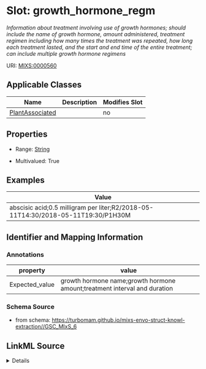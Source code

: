 # Slot: growth_hormone_regm


_Information about treatment involving use of growth hormones; should include the name of growth hormone, amount administered, treatment regimen including how many times the treatment was repeated, how long each treatment lasted, and the start and end time of the entire treatment; can include multiple growth hormone regimens_



URI: [MIXS:0000560](https://w3id.org/mixs/0000560)



<!-- no inheritance hierarchy -->




## Applicable Classes

| Name | Description | Modifies Slot |
| --- | --- | --- |
[PlantAssociated](PlantAssociated.md) |  |  no  |







## Properties

* Range: [String](String.md)

* Multivalued: True






## Examples

| Value |
| --- |
| abscisic acid;0.5 milligram per liter;R2/2018-05-11T14:30/2018-05-11T19:30/P1H30M |

## Identifier and Mapping Information





### Annotations

| property | value |
| --- | --- |
| Expected_value | growth hormone name;growth hormone amount;treatment interval and duration || Preferred_unit | gram, mole per liter, milligram per liter |



### Schema Source


* from schema: https://turbomam.github.io/mixs-envo-struct-knowl-extraction//GSC_MIxS_6




## LinkML Source

<details>
```yaml
name: growth_hormone_regm
annotations:
  Expected_value:
    tag: Expected_value
    value: growth hormone name;growth hormone amount;treatment interval and duration
  Preferred_unit:
    tag: Preferred_unit
    value: gram, mole per liter, milligram per liter
description: Information about treatment involving use of growth hormones; should
  include the name of growth hormone, amount administered, treatment regimen including
  how many times the treatment was repeated, how long each treatment lasted, and the
  start and end time of the entire treatment; can include multiple growth hormone
  regimens
title: growth hormone regimen
notes:
- growth
- regimen
examples:
- value: abscisic acid;0.5 milligram per liter;R2/2018-05-11T14:30/2018-05-11T19:30/P1H30M
from_schema: https://turbomam.github.io/mixs-envo-struct-knowl-extraction//GSC_MIxS_6
rank: 1000
string_serialization: '{text};{float} {unit};{Rn/start_time/end_time/duration}'
slot_uri: MIXS:0000560
multivalued: true
alias: growth_hormone_regm
domain_of:
- PlantAssociated
range: string
required: false
recommended: false

```
</details>